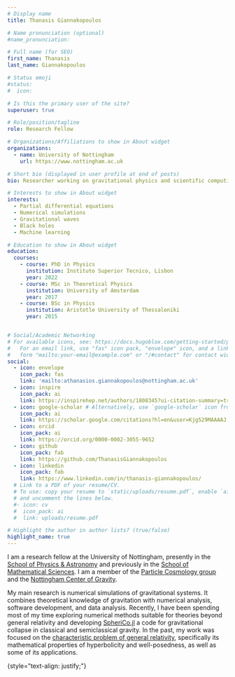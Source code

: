 ```yaml
---
# Display name
title: Thanasis Giannakopoulos

# Name pronunciation (optional)
#name_pronunciation:

# Full name (for SEO)
first_name: Thanasis
last_name: Giannakopoulos

# Status emoji
#status:
#  icon:

# Is this the primary user of the site?
superuser: true

# Role/position/tagline
role: Research Fellow

# Organizations/Affiliations to show in About widget
organizations:
  - name: University of Nottingham
    url: https://www.nottingham.ac.uk

# Short bio (displayed in user profile at end of posts)
bio: Researcher working on gravitational physics and scientific computing.

# Interests to show in About widget
interests:
  - Partial differential equations
  - Numerical simulations
  - Gravitational waves
  - Black holes
  - Machine learning

# Education to show in About widget
education:
  courses:
    - course: PhD in Physics
      institution: Instituto Superior Tecnico, Lisbon
      year: 2022
    - course: MSc in Theoretical Physics
      institution: University of Amsterdam
      year: 2017
    - course: BSc in Physics
      institution: Aristotle University of Thessaloniki
      year: 2015


# Social/Academic Networking
# For available icons, see: https://docs.hugoblox.com/getting-started/page-builder/#icons
#   For an email link, use "fas" icon pack, "envelope" icon, and a link in the
#   form "mailto:your-email@example.com" or "/#contact" for contact widget.
social:
  - icon: envelope
    icon_pack: fas
    link: 'mailto:athanasios.giannakopoulos@nottingham.ac.uk'
  - icon: inspire
    icon_pack: ai
    link: https://inspirehep.net/authors/1808345?ui-citation-summary=true
  - icon: google-scholar # Alternatively, use `google-scholar` icon from `ai` icon pack
    icon_pack: ai
    link: https://scholar.google.com/citations?hl=en&user=Kjg529MAAAAJ
  - icon: orcid
    icon_pack: ai
    link: https://orcid.org/0000-0002-3055-9652
  - icon: github
    icon_pack: fab
    link: https://github.com/ThanasisGiannakopoulos
  - icon: linkedin
    icon_pack: fab
    link: https://www.linkedin.com/in/thanasis-giannakopoulos/
  # Link to a PDF of your resume/CV.
  # To use: copy your resume to `static/uploads/resume.pdf`, enable `ai` icons in `params.yaml`,
  # and uncomment the lines below.
  #- icon: cv
  #  icon_pack: ai
  #  link: uploads/resume.pdf

# Highlight the author in author lists? (true/false)
highlight_name: true
---
```


I am a research fellow at the University of Nottingham, presently in
the [School of Physics & Astronomy][1] and previously in the [School
of Mathematical Sciences][2]. I am a member of the [Particle Cosmology
group][3] and the [Nottingham Center of Gravity][4].

My main research is numerical simulations of gravitational systems. It
combines theoretical knowledge of gravitation with numerical analysis,
software development, and data analysis. Recently, I have been
spending most of my time exploring numerical methods suitable for
theories beyond general relativity and developing [SpheriCo.jl][5] a
code for gravitational collapse in classical and semiclassical
gravity. In the past, my work was focused on the [characteristic
problem of general relativity](../../../project/characteristic_gr),
specifically its mathematical properties of hyperbolicity and
well-posedness, as well as some of its applications.

[1]: https://www.nottingham.ac.uk/physics/
[2]: https://www.nottingham.ac.uk/mathematics/index.aspx
[3]: https://www.nottingham.ac.uk/physics/research/particle-cosmology/index.aspx
[4]: https://www.nottingham.ac.uk/gravity/
[5]: https://github.com/ThanasisGiannakopoulos/SpheriCo.jl
{style="text-align: justify;"}
